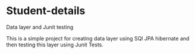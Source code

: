 # Student-details
Data layer and Junit testing

This is a simple project for creating data layer using SQl JPA hibernate and then testing this layer using Junit Tests.
